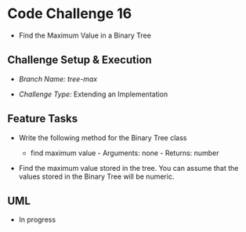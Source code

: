 # Code Challenge 16

- Find the Maximum Value in a Binary Tree

## Challenge Setup & Execution

- *Branch Name: tree-max*

- *Challenge Type:* Extending an Implementation

## Feature Tasks

- Write the following method for the Binary Tree class

    - find maximum value
          - Arguments: none
          - Returns: number
- Find the maximum value stored in the tree. You can assume that the values stored in the Binary Tree will be numeric.

## UML

- In progress
